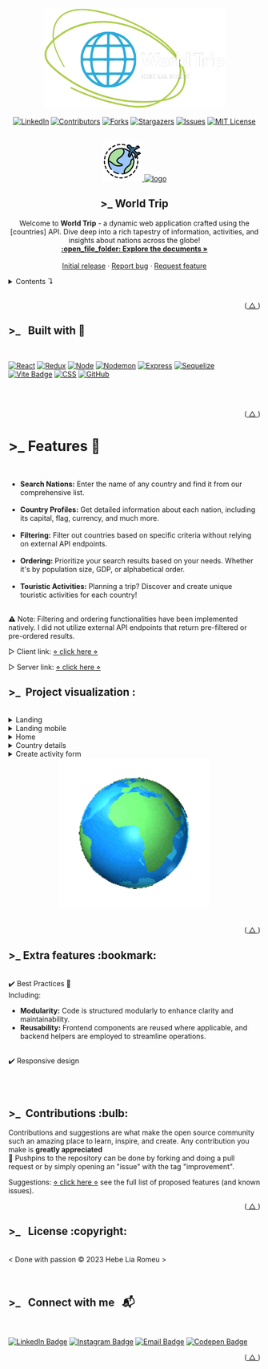 <div align="center">
<img src="./client/public/img/logo.png" alt="icon" height="200">
</div>
<a id="readme-top"></a>
<!-- PROJECT SHIELDS -->
<!--
I'm using markdown "reference style" links for readability.
 https://www.markdownguide.org/basic-syntax/#reference-style-links
-->
<div align=center>

[![LinkedIn][linkedin-shield]][linkedin-url]
[![Contributors][contributors-shield]][contributors-url]
[![Forks][forks-shield]][forks-url]
[![Stargazers][stars-shield]][stars-url]
[![Issues][issues-shield]][issues-url]
[![MIT License][license-shield]][license-url]

</div>
<!-- PROJECT LOGO -->
<br />
<div align="center">
  <a href="https://github.com/hebelia/Countries-App">
    <img src="./client/public/img/logo2.png" alt="icon" width="80" height="80">  
    <img src="https://d31uz8lwfmyn8g.cloudfront.net/Assets/logo-henry-white-lg.png" height="80"alt="logo">
  </a>

<h2 align="center">>_ World Trip</h2>

  <p align="center">
    Welcome to <strong>World Trip</strong> - a dynamic web application crafted using the [countries] API. Dive deep into a rich tapestry of information, activities, and insights about nations across the globe!
<br />
<a href="https://github.com/hebelia/Integration-Project"><strong>:open_file_folder: Explore the documents »</strong></a>
<br />
<br />
<a href="https://github.com/hebelia/Integration-Project">Initial release</a>
·
<a href="https://github.com/hebelia/Integration-Project/issues">Report bug</a>
·
<a href="https://github.com/hebelia/Integration-Project/issues">Request feature</a>

</div>

<!-- TABLE OF CONTENTS -->
<details>
  <summary> Contents ↴</summary>
  <ul>
    <li><a href="#built-with">Built with</a></li>
    <li><a href="#features">Features</a></li>
    <li><a href="#roadmap">Roadmap</a></li>
    <li><a href="#contributions">Contributions</a></li>
    <!-- <li><a href="#Acknowledgments">Acknowledgments</a></li> -->
    <li><a href="#License">License</a></li>
    <li><a href="#Contant">Contact</a></li>
  </ul>
</details>

<!-- ABOUT THE PROJECT -->
<br />

<!-- gif del proyecto -->

<!-- [![Product Name Screen Shot][product-screenshot]](https://example.com) -->

<p align="right">(<a href="#readme-top"> △ </a>)</p>

<div id="built-with">

## >\_ &nbsp; Built with 📌

<br />

[![React][React-badge]][react-url] [![Redux][Redux-badge]][redux-url] [![Node][Node-badge]][Node.js-url] [![Nodemon][Nodemon-badge]][Nodemon-url] [![Express][Express-badge]][express-url] [![Sequelize][Sequelize-badge]][sequelize-url] [![Vite Badge][Vite-badge]][vite-url] [![CSS][CSS]][css-url] [![GitHub][github.com]][github-url]

  <br />
  <br />

<!-- - [![Firebase][firebase.com]][firebase-url]

  - for the **deployment** -->

<p align="right">(<a href="#readme-top"> △ </a>)</p>
<div>

<!-- DESCRIPTION -->
<h1 id="features">>_ Features 🚀 </h1>
</br>
<!-- <h3>This project is a SPA (Single Page Application) that consumes an API to display all the countries</h3> -->
<ul>
  <li><strong>Search Nations:</strong> Enter the name of any country and find it from our comprehensive list.</li></br>

  <li><strong>Country Profiles:</strong> Get detailed information about each nation, including its capital, flag, currency, and much more.</li></br>
  <li><strong>Filtering:</strong> Filter out countries based on specific criteria without relying on external API endpoints.</li></br>
  <li><strong>Ordering:</strong> Prioritize your search results based on your needs. Whether it's by population size, GDP, or alphabetical order.</li></br>
  <li><strong>Touristic Activities:</strong> Planning a trip? Discover and create unique touristic activities for each country!</li></br>

</ul>

⚠️ <strong></strong>Note: Filtering and ordering functionalities have been implemented natively. I did not utilize external API endpoints that return pre-filtered or pre-ordered results.

▷ Client link: [⋄ click here ⋄](https://github.com/hebelia/Countries-App/tree/main/client)

▷ Server link: [⋄ click here ⋄](https://github.com/hebelia/Countries-App/tree/main/server)

<!-- <div align="center">

![Web Architechture from the project]()

<i> ∆ note: </i>

<details>
  <summary> <a>Object Relational Mapping (ORM) :mag_right: </a></summary>

![Object Relational Mapping ]()

<i> ∆ note:</i>

</details>
</div> -->

## >\_&nbsp; Project visualization :

<!-- cambiar links a links de imagenes dentro del repositorio y agregar mas -->
<br />
<details>
  <summary> <a> Landing </a></summary>

![visualization](./client/public/img/landing-pc.gif)

</details>
<details>
  <summary> <a> Landing mobile  </a></summary>

![visualization](./client/public/img/landing-mobile.gif)

</details>
<details>
  <summary> <a> Home </a></summary>

![visualization](./client/public/img/pc-home.png)

</details>

<details>
  <summary> <a> Country details  </a></summary>

![visualization](./client/public/img/country-detail-pc.png)

</details>

<details>
  <summary> <a> Create activity form </a></summary>

![visualization](./client//public/img/form.png)

</details>

<!-- <details>
  <summary> <a> About </a></summary>

![visualization](./client//public/img/about.png)

</details> -->
<div align="center">
    <img src="./client/public/img/earth.gif" alt="icon"  height="300">
</div>

<br />

<p align="right">(<a href="#readme-top"> △ </a>)</p>

<!-- ROADMAP -->
<h2 id="roadmap">>_ Extra features :bookmark:</h2>

<br />:heavy_check_mark: Best Practices 🌟
</br> Including: 

<ul>
<li><strong>Modularity:</strong> Code is structured modularly to enhance clarity and maintainability.</li>
<li><strong>Reusability:</strong> Frontend components are reused where applicable, and backend helpers are employed to streamline operations.</li>
</ul>

<br />:heavy_check_mark: Responsive design

</br>
</br>

<!-- CONTRIBUTING -->
<h2 id="contributions">>_&nbsp;  Contributions :bulb:</h2>

Contributions and suggestions are what make the open source community such an amazing place to learn, inspire, and create. Any contribution you make is **greatly appreciated**
<br />
:pushpin: Pushpins to the repository can be done by forking and doing a pull request or by simply opening an "issue" with the tag "improvement".

Suggestions: [⋄ click here ⋄](https://github.com/hebelia/Countries-App/issues) see the full list of proposed features (and known issues).

<p align="right">(<a href="#readme-top"> △ </a>)</p>

<!-- ACKNOWLEDGMENTS -->
<!-- <h2 id="Acknowledgments">:small_blue_diamond: Agradecimientos :small_blue_diamond:</h2>

- Special thanks to all my fellow classmates who have helped me along the lerning journey

<p align="right">(<a href="#readme-top"> △ </a>)</p> -->

<!-- LICENSE -->
<h2 id="License">>_  &nbsp; License :copyright:</h2>

<br />
< Done with passion © 2023 Hebe Lia Romeu >
<br />
<br />

<br />
<!-- CONTACT -->

## >\_ &nbsp; Connect with me &nbsp; 📬

</br>

<div align="left">

[![LinkedIn Badge](https://img.shields.io/badge/LinkedIn-abe1a0?style=for-the-badge&logo=linkedin&logoColor=3e6d8f)][linkedin-url]
[![Instagram Badge](https://img.shields.io/badge/Instagram-abe1a0?style=for-the-badge&logo=instagram&logoColor=3e6d8f)][instagram-url]
[![Email Badge](https://img.shields.io/badge/Email-abe1a0?style=for-the-badge&logo=gmail&logoColor=3e6d8f)][email-url]
[![Codepen Badge](https://img.shields.io/badge/Codepen-abe1a0?style=for-the-badge&logo=codepen&logoColor=3e6d8f)][codepen-url]

[linkedin-url]: https://linkedin.com/in/hebeliaromeu
[instagram-url]: https://instagram.com/hebe.lia
[email-url]: mailto:hebeliaromeu@gmail.com
[codepen-url]: https://codepen.io/hebelia

</div>
<p align="right">(<a href="#readme-top"> △ </a>)</p>

<!-- MARKDOWN LINKS & IMAGES -->

[contributors-shield]: https://img.shields.io/github/contributors/hebelia/Integration-Project.svg?style=for-the-badge&color=abe1a0
[contributors-url]: https://github.com/hebelia/Integration-Project/graphs/contributors
[forks-shield]: https://img.shields.io/github/forks/hebelia/Integration-Project.svg?style=for-the-badge&color=abe1a0
[forks-url]: https://github.com/hebelia/Integration-Project/network/members
[stars-shield]: https://img.shields.io/github/stars/hebelia/Integration-Project.svg?style=for-the-badge&color=abe1a0
[stars-url]: https://github.com/hebelia/Integration-Project/stargazers
[issues-shield]: https://img.shields.io/github/issues/hebelia/Integration-Project.svg?style=for-the-badge&color=abe1a0
[issues-url]: https://github.com/hebelia/Integration-Project/issues
[license-shield]: https://img.shields.io/badge/license-abe1a0?style=for-the-badge&logo=C&logoColor=3e6d8f
[license-url]: https://github.com/hebelia/Integration-Project/blob/master/LICENSE.txt
[linkedin-shield]: https://img.shields.io/badge/-LinkedIn-abe1a0.svg?style=for-the-badge&logo=linkedin&logoColor=3e6d8f
[linkedin-url]: https://www.linkedin.com/in/hebeliaromeu/
[github-url]: https://github.com
[github.com]: https://img.shields.io/badge/GitHub-abe1a0?style=for-the-badge&logo=github&logoColor=3e6d8f
[React-badge]: https://img.shields.io/badge/React-abe1a0?style=for-the-badge&logo=react&logoColor=3e6d8f
[react-url]: https://react.dev
[Redux-badge]: https://img.shields.io/badge/Redux-abe1a0?style=for-the-badge&logo=redux&logoColor=3e6d8f
[redux-url]: https://redux.js.org/
[Node-badge]: https://img.shields.io/badge/Node.js-abe1a0?style=for-the-badge&logo=nodedotjs&logoColor=3e6d8f
[Node.js-url]: https://nodejs.org/en
[CSS]: https://img.shields.io/badge/SCSS-abe1a0?style=for-the-badge&logo=sass&logoColor=3e6d8f
[css-url]: https://developer.mozilla.org/en-US/docs/Web/CSS
[Nodemon-badge]: https://img.shields.io/badge/Nodemon-abe1a0?style=for-the-badge&logo=nodemon&logoColor=3e6d8f
[Nodemon-url]: https://nodemon.io/
[Express-badge]: https://img.shields.io/badge/Express.js-abe1a0?style=for-the-badge&logo=express&logoColor=3e6d8f
[express-url]: https://expressjs.com/
[Sequelize-badge]: https://img.shields.io/badge/Sequelize-abe1a0?style=for-the-badge&logo=sequelize&logoColor=3e6d8f
[sequelize-url]: https://sequelize.org/
[firebase.com]: https://img.shields.io/badge/Firebase-abe1a0?style=for-the-badge&logo=firebase&logoColor=3e6d8f
[firebase-url]: https://firebase.google.com
[Vite-badge]: https://img.shields.io/badge/Vite-abe1a0?style=for-the-badge&logo=vite&logoColor=3e6d8f
[vite-url]: https://vitejs.dev/

<!--  -->

<!-- IMAGES & MEDIA -->

<!-- [product-screenshot]:./front/public/media/preview-1.png.png

[portfolio-pc]:
[portfolio-mobile]:
[prtfolio-pc-admin]:
[portfolio-mobile-admin]: -->

<!-- -------- -->
